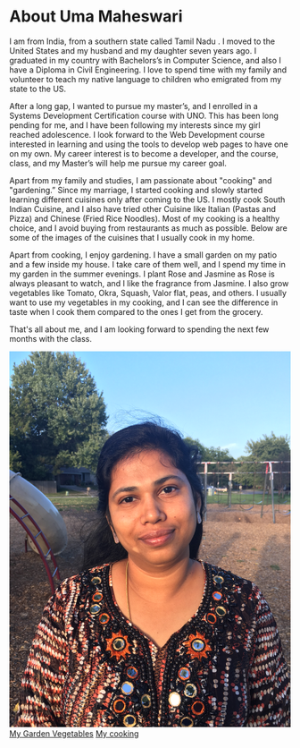 <!DOCTYPE html>
<html lang="en">
<head>
    <meta charset="UTF-8">
    <meta http-equiv="X-UA-Compatible" content="IE=edge">
    <meta name="viewport" content="width=device-width, initial-scale=1.0">
    <link rel="stylesheet" href="./stylesheet.css" />
    <title>Home Page</title>
</head>
<div>


<div class="aboutme">
<div class="content">
<h1 class="name">About Uma Maheswari</h1>
<p>I am from India, from a southern state called Tamil Nadu . 
I moved to the United States and my husband and my daughter seven years ago. 
I graduated in my country with Bachelors’s in Computer Science, and also I have a Diploma in Civil Engineering.
 I love to spend time with my family and volunteer to teach my native language to children who emigrated from my state to the US.

After a long gap, I wanted to pursue my master’s, and I enrolled in a Systems Development Certification course with UNO. 
This has been long pending for me, and I have been following my interests since my girl reached adolescence. 
I look forward to the Web Development course interested in learning and using the tools to develop web pages to have one on my own. 
My career interest is to become a developer, and the course, class, and my Master’s will help me pursue my career goal. </p>
 <p>

Apart from my family and studies, I am passionate about "cooking" and "gardening.” 
Since my marriage, I started cooking and slowly started learning different cuisines only after coming to the US. 
I mostly cook South Indian Cuisine, and I also have tried other Cuisine like Italian (Pastas and Pizza) and Chinese (Fried Rice Noodles).
Most of my cooking is a healthy choice, and I avoid buying from restaurants as much as possible.
Below are some of the images of the cuisines that I usually cook in my home.
</p>
<p>

Apart from cooking, I enjoy gardening. I have a small garden on my patio and a few inside my house. 
I take care of them well, and I spend my time in my garden in the summer evenings.
I plant Rose and Jasmine as Rose is always pleasant to watch, and I like the fragrance from Jasmine. 
I also grow vegetables like Tomato, Okra, Squash, Valor flat, peas, and others. 
I usually want to use my vegetables in my cooking, and I can see the difference in taste when I cook them compared to the ones 
I get from the grocery.</p>


<p>That's all about me, and I am looking forward to spending the next few months with the class.</p>
</div>
<div class="image-profile">
<img src="./image/uma.JPG" alt="profile image"/>
</div>
</div>
<div class="internal-link">
    <a href='page1.html'>My Garden Vegetables</a>
<a href='page2.html'>My cooking</a>
</div>
</div>
</body>
</html>
